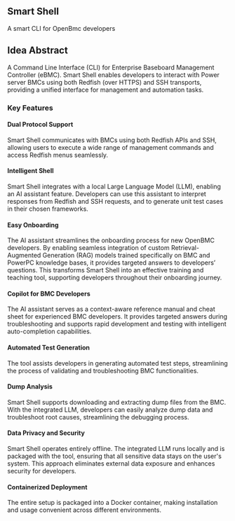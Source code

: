 ## Smart Shell
A smart CLI for OpenBmc developers

## Idea Abstract
A Command Line Interface (CLI) for Enterprise Baseboard Management Controller (eBMC). Smart Shell enables developers to interact with Power server BMCs using both Redfish (over HTTPS) and SSH transports, providing a unified interface for management and automation tasks.

### Key Features

#### Dual Protocol Support
Smart Shell communicates with BMCs using both Redfish APIs and SSH, allowing users to execute a wide range of management commands and access Redfish menus seamlessly.

#### Intelligent Shell
Smart Shell integrates with a local Large Language Model (LLM), enabling an AI assistant feature. Developers can use this assistant to interpret responses from Redfish and SSH requests, and to generate unit test cases in their chosen frameworks.

#### Easy Onboarding

The AI assistant streamlines the onboarding process for new OpenBMC developers. By enabling seamless integration of custom Retrieval-Augmented Generation (RAG) models trained specifically on BMC and PowerPC knowledge bases, it provides targeted answers to developers’ questions. This transforms Smart Shell into an effective training and teaching tool, supporting developers throughout their onboarding journey. 

#### Copilot for BMC Developers

The AI assistant serves as a context-aware reference manual and cheat sheet for experienced BMC developers. It provides targeted answers during troubleshooting and supports rapid development and testing with intelligent auto-completion capabilities.

#### Automated Test Generation
The tool assists developers in generating automated test steps, streamlining the process of validating and troubleshooting BMC functionalities.

#### Dump Analysis

Smart Shell supports downloading and extracting dump files from the BMC. With the integrated LLM, developers can easily analyze dump data and troubleshoot root causes, streamlining the debugging process.

#### Data Privacy and Security
Smart Shell operates entirely offline. The integrated LLM runs locally and is packaged with the tool, ensuring that all sensitive data stays on the user's system. This approach eliminates external data exposure and enhances security for developers.

#### Containerized Deployment
The entire setup is packaged into a Docker container, making installation and usage convenient across different environments.

